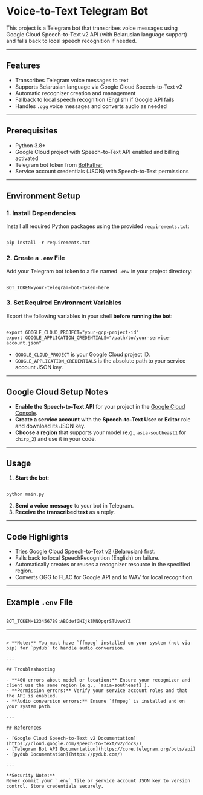 
# Voice-to-Text Telegram Bot

This project is a Telegram bot that transcribes voice messages using Google Cloud Speech-to-Text v2 API (with Belarusian language support) and falls back to local speech recognition if needed.

---

## Features

- Transcribes Telegram voice messages to text  
- Supports Belarusian language via Google Cloud Speech-to-Text v2  
- Automatic recognizer creation and management  
- Fallback to local speech recognition (English) if Google API fails  
- Handles `.ogg` voice messages and converts audio as needed  

---

## Prerequisites

- Python 3.8+  
- Google Cloud project with Speech-to-Text API enabled and billing activated  
- Telegram bot token from [BotFather](https://core.telegram.org/bots#6-botfather)  
- Service account credentials (JSON) with Speech-to-Text permissions  

---

## Environment Setup

### 1. Install Dependencies

Install all required Python packages using the provided `requirements.txt`:

```

pip install -r requirements.txt

```

### 2. Create a `.env` File

Add your Telegram bot token to a file named `.env` in your project directory:

```

BOT_TOKEN=your-telegram-bot-token-here

```

### 3. Set Required Environment Variables

Export the following variables in your shell **before running the bot**:

```

export GOOGLE_CLOUD_PROJECT="your-gcp-project-id"
export GOOGLE_APPLICATION_CREDENTIALS="/path/to/your-service-account.json"

```

- `GOOGLE_CLOUD_PROJECT` is your Google Cloud project ID.  
- `GOOGLE_APPLICATION_CREDENTIALS` is the absolute path to your service account JSON key.  

---

## Google Cloud Setup Notes

- **Enable the Speech-to-Text API** for your project in the [Google Cloud Console](https://console.cloud.google.com/apis/library/speech.googleapis.com).  
- **Create a service account** with the **Speech-to-Text User** or **Editor** role and download its JSON key.  
- **Choose a region** that supports your model (e.g., `asia-southeast1` for `chirp_2`) and use it in your code.  

---

## Usage

1. **Start the bot**:

```

python main.py

```

2. **Send a voice message** to your bot in Telegram.  
3. **Receive the transcribed text** as a reply.  

---

## Code Highlights

- Tries Google Cloud Speech-to-Text v2 (Belarusian) first.  
- Falls back to local SpeechRecognition (English) on failure.  
- Automatically creates or reuses a recognizer resource in the specified region.  
- Converts OGG to FLAC for Google API and to WAV for local recognition.  

---

## Example `.env` File

```

BOT_TOKEN=123456789:ABCdefGHIjklMNOpqrSTUvwxYZ

```

---

```

> **Note:** You must have `ffmpeg` installed on your system (not via pip) for `pydub` to handle audio conversion.

---

## Troubleshooting

- **400 errors about model or location:** Ensure your recognizer and client use the same region (e.g., `asia-southeast1`).  
- **Permission errors:** Verify your service account roles and that the API is enabled.  
- **Audio conversion errors:** Ensure `ffmpeg` is installed and on your system path.  

---

## References

- [Google Cloud Speech-to-Text v2 Documentation](https://cloud.google.com/speech-to-text/v2/docs/)  
- [Telegram Bot API Documentation](https://core.telegram.org/bots/api)  
- [pydub Documentation](https://pydub.com/)  

---

**Security Note:**  
Never commit your `.env` file or service account JSON key to version control. Store credentials securely.  

